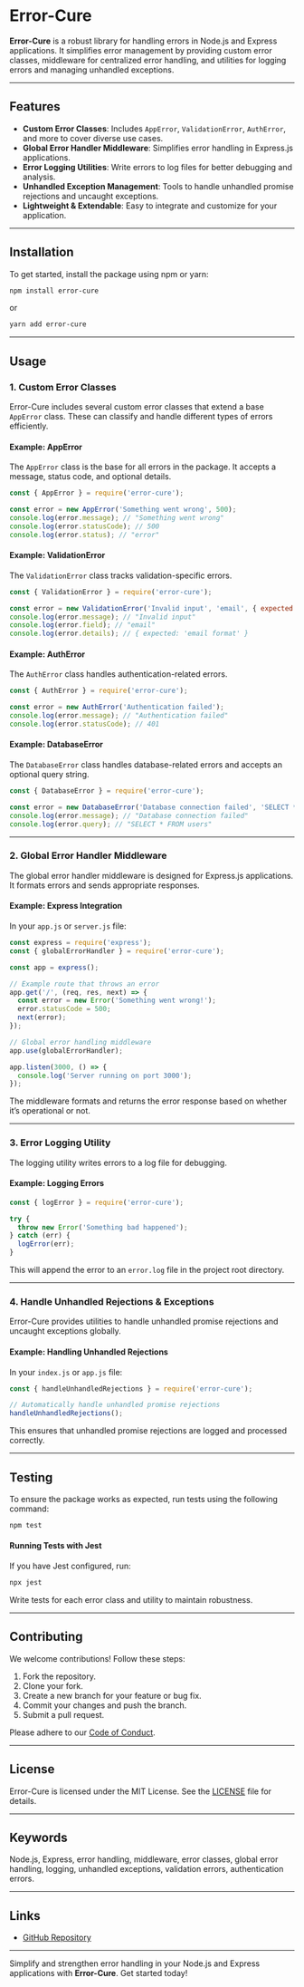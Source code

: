 # Error-Cure

**Error-Cure** is a robust library for handling errors in Node.js and Express applications. It simplifies error management by providing custom error classes, middleware for centralized error handling, and utilities for logging errors and managing unhandled exceptions.

---

## Features

- **Custom Error Classes**: Includes `AppError`, `ValidationError`, `AuthError`, and more to cover diverse use cases.
- **Global Error Handler Middleware**: Simplifies error handling in Express.js applications.
- **Error Logging Utilities**: Write errors to log files for better debugging and analysis.
- **Unhandled Exception Management**: Tools to handle unhandled promise rejections and uncaught exceptions.
- **Lightweight & Extendable**: Easy to integrate and customize for your application.

---

## Installation

To get started, install the package using npm or yarn:

```bash
npm install error-cure
```

or

```bash
yarn add error-cure
```

---

## Usage

### 1. Custom Error Classes

Error-Cure includes several custom error classes that extend a base `AppError` class. These can classify and handle different types of errors efficiently.

#### Example: AppError

The `AppError` class is the base for all errors in the package. It accepts a message, status code, and optional details.

```javascript
const { AppError } = require('error-cure');

const error = new AppError('Something went wrong', 500);
console.log(error.message); // "Something went wrong"
console.log(error.statusCode); // 500
console.log(error.status); // "error"
```

#### Example: ValidationError

The `ValidationError` class tracks validation-specific errors.

```javascript
const { ValidationError } = require('error-cure');

const error = new ValidationError('Invalid input', 'email', { expected: 'email format' });
console.log(error.message); // "Invalid input"
console.log(error.field); // "email"
console.log(error.details); // { expected: 'email format' }
```

#### Example: AuthError

The `AuthError` class handles authentication-related errors.

```javascript
const { AuthError } = require('error-cure');

const error = new AuthError('Authentication failed');
console.log(error.message); // "Authentication failed"
console.log(error.statusCode); // 401
```

#### Example: DatabaseError

The `DatabaseError` class handles database-related errors and accepts an optional query string.

```javascript
const { DatabaseError } = require('error-cure');

const error = new DatabaseError('Database connection failed', 'SELECT * FROM users');
console.log(error.message); // "Database connection failed"
console.log(error.query); // "SELECT * FROM users"
```

---

### 2. Global Error Handler Middleware

The global error handler middleware is designed for Express.js applications. It formats errors and sends appropriate responses.

#### Example: Express Integration

In your `app.js` or `server.js` file:

```javascript
const express = require('express');
const { globalErrorHandler } = require('error-cure');

const app = express();

// Example route that throws an error
app.get('/', (req, res, next) => {
  const error = new Error('Something went wrong!');
  error.statusCode = 500;
  next(error);
});

// Global error handling middleware
app.use(globalErrorHandler);

app.listen(3000, () => {
  console.log('Server running on port 3000');
});
```

The middleware formats and returns the error response based on whether it’s operational or not.

---

### 3. Error Logging Utility

The logging utility writes errors to a log file for debugging.

#### Example: Logging Errors

```javascript
const { logError } = require('error-cure');

try {
  throw new Error('Something bad happened');
} catch (err) {
  logError(err);
}
```

This will append the error to an `error.log` file in the project root directory.

---

### 4. Handle Unhandled Rejections & Exceptions

Error-Cure provides utilities to handle unhandled promise rejections and uncaught exceptions globally.

#### Example: Handling Unhandled Rejections

In your `index.js` or `app.js` file:

```javascript
const { handleUnhandledRejections } = require('error-cure');

// Automatically handle unhandled promise rejections
handleUnhandledRejections();
```

This ensures that unhandled promise rejections are logged and processed correctly.

---

## Testing

To ensure the package works as expected, run tests using the following command:

```bash
npm test
```

#### Running Tests with Jest

If you have Jest configured, run:

```bash
npx jest
```

Write tests for each error class and utility to maintain robustness.

---

## Contributing

We welcome contributions! Follow these steps:

1. Fork the repository.
2. Clone your fork.
3. Create a new branch for your feature or bug fix.
4. Commit your changes and push the branch.
5. Submit a pull request.

Please adhere to our [Code of Conduct](CODE_OF_CONDUCT.md).

---

## License

Error-Cure is licensed under the MIT License. See the [LICENSE](LICENSE) file for details.

---

## Keywords

Node.js, Express, error handling, middleware, error classes, global error handling, logging, unhandled exceptions, validation errors, authentication errors.

---

## Links

- [GitHub Repository](https://github.com/AkshayPanchivala/error-cure)

---

Simplify and strengthen error handling in your Node.js and Express applications with **Error-Cure**. Get started today!


